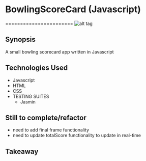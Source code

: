 # BowlingScoreCard (Javascript)
=======================
![alt tag](https://github.com/ddemkiw/BowlingScorecard/blob/master/img/front-page.jpg)

## Synopsis

A small bowling scorecard app written in Javascript

## Technologies Used

- Javascript
- HTML
- CSS
- TESTING SUITES
  - Jasmin

## Still to complete/refactor

- need to add final frame functionality
- need to update totalScore functionality to update in real-time


## Takeaway

 
